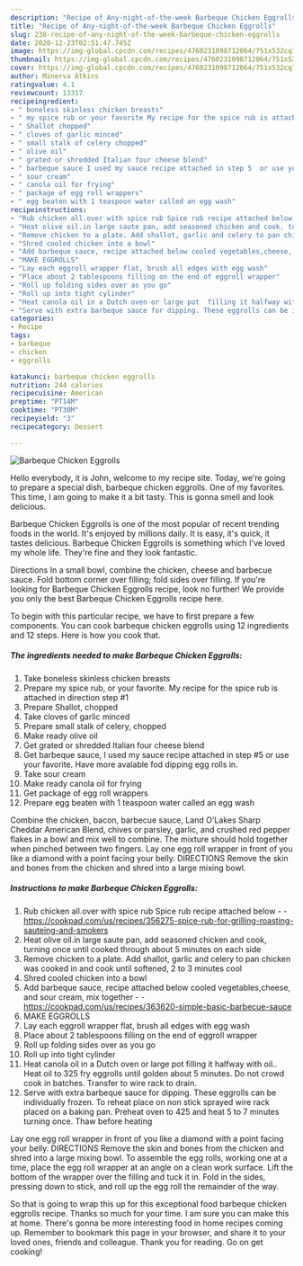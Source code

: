 ```yaml
---
description: "Recipe of Any-night-of-the-week Barbeque Chicken Eggrolls"
title: "Recipe of Any-night-of-the-week Barbeque Chicken Eggrolls"
slug: 238-recipe-of-any-night-of-the-week-barbeque-chicken-eggrolls
date: 2020-12-23T02:51:47.745Z
image: https://img-global.cpcdn.com/recipes/4760231098712064/751x532cq70/barbeque-chicken-eggrolls-recipe-main-photo.jpg
thumbnail: https://img-global.cpcdn.com/recipes/4760231098712064/751x532cq70/barbeque-chicken-eggrolls-recipe-main-photo.jpg
cover: https://img-global.cpcdn.com/recipes/4760231098712064/751x532cq70/barbeque-chicken-eggrolls-recipe-main-photo.jpg
author: Minerva Atkins
ratingvalue: 4.1
reviewcount: 13317
recipeingredient:
- " boneless skinless chicken breasts"
- " my spice rub or your favorite My recipe for the spice rub is attached in direction step 1"
- " Shallot chopped"
- " cloves of garlic minced"
- " small stalk of celery chopped"
- " olive oil"
- " grated or shredded Italian four cheese blend"
- " barbeque sauce I used my sauce recipe attached in step 5  or use your favorite Have more avalable fod dipping egg rolls in"
- " sour cream"
- " canola oil for frying"
- " package of egg roll wrappers"
- " egg beaten with 1 teaspoon water called an egg wash"
recipeinstructions:
- "Rub chicken all.over with spice rub Spice rub recipe attached below  https://cookpad.com/us/recipes/356275-spice-rub-for-grilling-roasting-sauteing-and-smokers"
- "Heat olive oil.in large saute pan, add seasoned chicken and cook, turning once until cooked through about 5 minutes on each side"
- "Remove chicken to a plate. Add shallot, garlic and celery to pan chicken was cooked in and cook until softened,  2 to 3 minutes cool"
- "Shred cooled chicken into a bowl"
- "Add barbeque sauce, recipe attached below cooled vegetables,cheese, and sour cream, mix together  https://cookpad.com/us/recipes/363620-simple-basic-barbecue-sauce"
- "MAKE EGGROLLS"
- "Lay each eggroll wrapper flat, brush all edges with egg wash"
- "Place about 2 tablespoons filling on the end of eggroll wrapper"
- "Roll up folding sides over as you go"
- "Roll up into tight cylinder"
- "Heat canola oil in a Dutch oven or large pot  filling it halfway with oil..  Heat oil to 325 fry eggrolls until golden about 5 minutes. Do not crowd  cook in batches. Transfer to wire rack to drain."
- "Serve with extra barbeque sauce for dipping. These eggrolls can be individually frozen. To reheat place on non stick sprayed wire rack placed on a baking pan. Preheat oven to 425  and heat 5 to 7 minutes turning once. Thaw before heating"
categories:
- Recipe
tags:
- barbeque
- chicken
- eggrolls

katakunci: barbeque chicken eggrolls 
nutrition: 244 calories
recipecuisine: American
preptime: "PT14M"
cooktime: "PT30M"
recipeyield: "3"
recipecategory: Dessert

---
```



![Barbeque Chicken Eggrolls](https://img-global.cpcdn.com/recipes/4760231098712064/751x532cq70/barbeque-chicken-eggrolls-recipe-main-photo.jpg)

Hello everybody, it is John, welcome to my recipe site. Today, we're going to prepare a special dish, barbeque chicken eggrolls. One of my favorites. This time, I am going to make it a bit tasty. This is gonna smell and look delicious.

Barbeque Chicken Eggrolls is one of the most popular of recent trending foods in the world. It's enjoyed by millions daily. It is easy, it's quick, it tastes delicious. Barbeque Chicken Eggrolls is something which I've loved my whole life. They're fine and they look fantastic.

Directions In a small bowl, combine the chicken, cheese and barbecue sauce. Fold bottom corner over filling; fold sides over filling. If you&#39;re looking for Barbeque Chicken Eggrolls recipe, look no further! We provide you only the best Barbeque Chicken Eggrolls recipe here.


To begin with this particular recipe, we have to first prepare a few components. You can cook barbeque chicken eggrolls using 12 ingredients and 12 steps. Here is how you cook that.

<!--inarticleads1-->

##### The ingredients needed to make Barbeque Chicken Eggrolls:

1. Take  boneless skinless chicken breasts
1. Prepare  my spice rub, or your favorite. My recipe for the spice rub is attached in direction step #1
1. Prepare  Shallot, chopped
1. Take  cloves of garlic minced
1. Prepare  small stalk of celery, chopped
1. Make ready  olive oil
1. Get  grated or shredded Italian four cheese blend
1. Get  barbeque sauce, I used my sauce recipe attached in step #5  or use your favorite. Have more avalable fod dipping egg rolls in.
1. Take  sour cream
1. Make ready  canola oil for frying
1. Get  package of egg roll wrappers
1. Prepare  egg beaten with 1 teaspoon water called an egg wash


Combine the chicken, bacon, barbecue sauce, Land O&#39;Lakes Sharp Cheddar American Blend, chives or parsley, garlic, and crushed red pepper flakes in a bowl and mix well to combine. The mixture should hold together when pinched between two fingers. Lay one egg roll wrapper in front of you like a diamond with a point facing your belly. DIRECTIONS Remove the skin and bones from the chicken and shred into a large mixing bowl. 

<!--inarticleads2-->

##### Instructions to make Barbeque Chicken Eggrolls:

1. Rub chicken all.over with spice rub Spice rub recipe attached below -  - https://cookpad.com/us/recipes/356275-spice-rub-for-grilling-roasting-sauteing-and-smokers
1. Heat olive oil.in large saute pan, add seasoned chicken and cook, turning once until cooked through about 5 minutes on each side
1. Remove chicken to a plate. Add shallot, garlic and celery to pan chicken was cooked in and cook until softened,  2 to 3 minutes cool
1. Shred cooled chicken into a bowl
1. Add barbeque sauce, recipe attached below cooled vegetables,cheese, and sour cream, mix together -  - https://cookpad.com/us/recipes/363620-simple-basic-barbecue-sauce
1. MAKE EGGROLLS
1. Lay each eggroll wrapper flat, brush all edges with egg wash
1. Place about 2 tablespoons filling on the end of eggroll wrapper
1. Roll up folding sides over as you go
1. Roll up into tight cylinder
1. Heat canola oil in a Dutch oven or large pot  filling it halfway with oil..  Heat oil to 325 fry eggrolls until golden about 5 minutes. Do not crowd  cook in batches. Transfer to wire rack to drain.
1. Serve with extra barbeque sauce for dipping. These eggrolls can be individually frozen. To reheat place on non stick sprayed wire rack placed on a baking pan. Preheat oven to 425  and heat 5 to 7 minutes turning once. Thaw before heating


Lay one egg roll wrapper in front of you like a diamond with a point facing your belly. DIRECTIONS Remove the skin and bones from the chicken and shred into a large mixing bowl. To assemble the egg rolls, working one at a time, place the egg roll wrapper at an angle on a clean work surface. Lift the bottom of the wrapper over the filling and tuck it in. Fold in the sides, pressing down to stick, and roll up the egg roll the remainder of the way. 

So that is going to wrap this up for this exceptional food barbeque chicken eggrolls recipe. Thanks so much for your time. I am sure you can make this at home. There's gonna be more interesting food in home recipes coming up. Remember to bookmark this page in your browser, and share it to your loved ones, friends and colleague. Thank you for reading. Go on get cooking!

